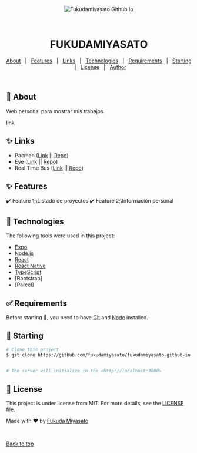 <div align="center" id="top"> 
  <img src="./.github/app.gif" alt="Fukudamiyasato Github Io" />

  &#xa0;

  <!-- <a href="https://fukudamiyasatogithubio.netlify.app">Demo</a> -->
</div>

<h1 align="center">FUKUDAMIYASATO</h1>

<p align="center">
  <!--<img alt="Github top language" src="https://img.shields.io/github/languages/top/fukudamiyasato/fukudamiyasato-github-io?color=56BEB8">-->
  <!--<img alt="Github language count" src="https://img.shields.io/github/languages/count/fukudamiyasato/fukudamiyasato-github-io?color=56BEB8">-->

  <!--<img alt="Repository size" src="https://img.shields.io/github/repo-size/fukudamiyasato/fukudamiyasato-github-io?color=56BEB8">-->

  <!--<img alt="License" src="https://img.shields.io/github/license/fukudamiyasato/fukudamiyasato-github-io?color=56BEB8">-->

  <!-- <img alt="Github issues" src="https://img.shields.io/github/issues/{{YOUR_GITHUB_USERNAME}}/fukudamiyasato-github-io?color=56BEB8" /> -->

  <!-- <img alt="Github forks" src="https://img.shields.io/github/forks/{{YOUR_GITHUB_USERNAME}}/fukudamiyasato-github-io?color=56BEB8" /> -->

  <!-- <img alt="Github stars" src="https://img.shields.io/github/stars/{{YOUR_GITHUB_USERNAME}}/fukudamiyasato-github-io?color=56BEB8" /> -->
</p>

<!-- Status -->

<!-- <h4 align="center"> 
	🚧  Fukudamiyasato Github Io 🚀 Under construction...  🚧
</h4> 

<hr> -->

<p align="center">
  <a href="#dart-about">About</a> &#xa0; | &#xa0; 
  <a href="#sparkles-features">Features</a> &#xa0; | &#xa0;
  <a href="#sparkles-links">Links</a> &#xa0; | &#xa0;
  <a href="#rocket-technologies">Technologies</a> &#xa0; | &#xa0;
  <a href="#white_check_mark-requirements">Requirements</a> &#xa0; | &#xa0;
  <a href="#checkered_flag-starting">Starting</a> &#xa0; | &#xa0;
  <a href="#memo-license">License</a> &#xa0; | &#xa0;
  <a href="https://github.com/{{YOUR_GITHUB_USERNAME}}" target="_blank">Author</a>
</p>

<br>

## :dart: About ##

Web personal para mostrar mis trabajos.

<a href="https://fukudamiyasato.github.io/">link</a>

## :sparkles: Links ##

<ul>
  <li>Pacmen (<a href="https://fukudamiyasato.github.io/MITPacmen" target="_blank">Link</a> || <a href="https://github.com/FukudaMiyasato/MITPacmen" target="_blank">Repo</a>)</li>
  <li>Eye (<a href="https://fukudamiyasato.github.io/MITEye" target="_blank">Link</a> || <a href="https://github.com/FukudaMiyasato/MITEye" target="_blank">Repo</a>)</li>
  <li>Real Time Bus (<a href="https://fukudamiyasato.github.io/MITRealTimeBus" target="_blank">Link</a> || <a href="https://github.com/FukudaMiyasato/MITRealTimeBus" target="_blank">Repo</a>)</li>
</ul>

## :sparkles: Features ##

:heavy_check_mark: Feature 1;\Listado de proyectos
:heavy_check_mark: Feature 2;\Información personal

## :rocket: Technologies ##

The following tools were used in this project:

- [Expo](https://expo.io/)
- [Node.js](https://nodejs.org/en/)
- [React](https://pt-br.reactjs.org/)
- [React Native](https://reactnative.dev/)
- [TypeScript](https://www.typescriptlang.org/)
- [Bootstrap]
- [Parcel]

## :white_check_mark: Requirements ##

Before starting :checkered_flag:, you need to have [Git](https://git-scm.com) and [Node](https://nodejs.org/en/) installed.

## :checkered_flag: Starting ##

```bash
# Clone this project
$ git clone https://github.com/fukudamiyasato/fukudamiyasato-github-io


# The server will initialize in the <http://localhost:3000>
```

## :memo: License ##

This project is under license from MIT. For more details, see the [LICENSE](LICENSE.md) file.


Made with :heart: by <a href="https://github.com/fukudamiyasato" target="_blank">Fukuda Miyasato</a>

&#xa0;

<a href="#top">Back to top</a>
